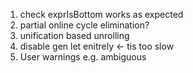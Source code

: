 1) check exprIsBottom works as expected
2) partial online cycle elimination?
3) unification based unrolling
4) disable gen let enitrely <- tis too slow
5) User warnings e.g. ambiguous

